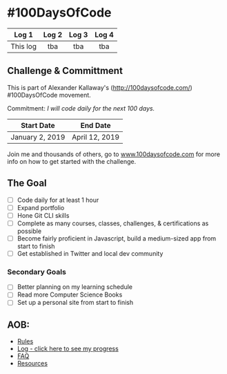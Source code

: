 # #100DaysOfCode 
| Log 1 | Log 2 | Log 3 | Log 4 
| :---: | :---: | :---: | :---:
| This log | tba | tba | tba

## Challenge & Committment 

This is part of Alexander Kallaway's (http://100daysofcode.com/) #100DaysOfCode movement. 

Commitment: *I will code daily for the next 100 days.* 

| Start Date | End Date 
| :---: | :---: 
| January 2, 2019 | April 12, 2019 

Join me and thousands of others, go to www.100daysofcode.com for more info on how to get started with the challenge.

## The Goal

* [ ] Code daily for at least 1 hour
* [ ] Expand portfolio
* [ ] Hone Git CLI skills
* [ ] Complete as many courses, classes, challenges, & certifications as possible
* [ ] Become fairly proficient in Javascript, build a medium-sized app from start to finish
* [ ] Get established in Twitter and local dev community

### Secondary Goals

* [ ] Better planning on my learning schedule 
* [ ] Read more Computer Science Books
* [ ] Set up a personal site from start to finish

## AOB:

* [Rules](rules.md)
* [Log - click here to see my progress](r1-log.md)
* [FAQ](FAQ.md)
* [Resources](resources.md)

